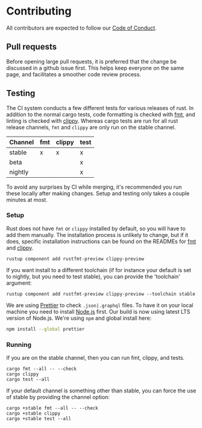 
# Contributing

All contributors are expected to follow our [Code of Conduct](CODE_OF_CONDUCT.md).

## Pull requests

Before opening large pull requests, it is preferred that the change be discussed in a github issue first. This helps keep everyone on the same page, and facilitates a smoother code review process.

## Testing

The CI system conducts a few different tests for various releases of rust. In addition to the normal cargo tests, code formatting is checked with [fmt](https://github.com/rust-lang-nursery/rustfmt), and linting is checked with [clippy](https://github.com/rust-lang-nursery/rust-clippy). Whereas cargo tests are run for all rust release channels, `fmt` and `clippy` are only run on the stable channel.

| Channel | fmt | clippy | test |
|---------|-----|--------|------|
| stable  | x   | x      | x    |
| beta    |     |        | x    |
| nightly |     |        | x    |

To avoid any surprises by CI while merging, it's recommended you run these locally after making changes. Setup and testing only takes a couple minutes at most.

### Setup

Rust does not have `fmt` or `clippy` installed by default, so you will have to add them manually. The installation process is unlikely to change, but if it does, specific installation instructions can be found on the READMEs for [fmt](https://github.com/rust-lang-nursery/rustfmt#quick-start) and [clippy](https://github.com/rust-lang-nursery/rust-clippy#step-2-install-clippy).

```
rustup component add rustfmt-preview clippy-preview
```

If you want install to a different toolchain (if for instance your default is set to nightly, but you need to test stable), you can provide the 'toolchain' argument:

```
rustup component add rustfmt-preview clippy-preview --toolchain stable
```

We are using [Prettier](https://prettier.io) to check `.json|.graphql` files. To have it on your local machine you need to install [Node.js](https://nodejs.org) first.
Our build is now using latest LTS version of Node.js. We're using `npm` and global install here:

```bash
npm install --global prettier
```

### Running

If you are on the stable channel, then you can run fmt, clippy, and tests.

```
cargo fmt --all -- --check
cargo clippy
cargo test --all
```

If your default channel is something other than stable, you can force the use of stable by providing the channel option:

```
cargo +stable fmt --all -- --check
cargo +stable clippy
cargo +stable test --all
```
